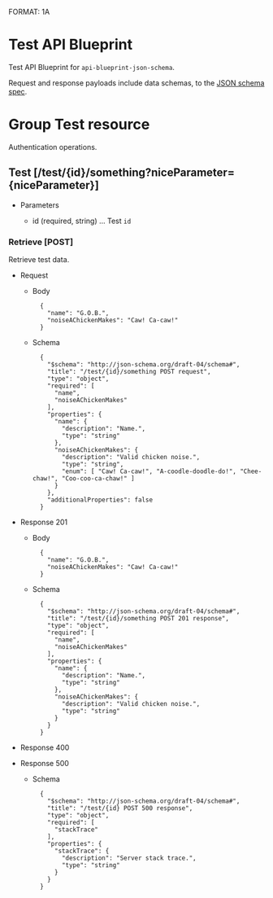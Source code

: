 FORMAT: 1A

# Test API Blueprint

Test API Blueprint for ```api-blueprint-json-schema```.

Request and response payloads include data schemas, to the [JSON schema spec](http://json-schema.org/).

# Group Test resource

Authentication operations.

## Test [/test/{id}/something?niceParameter={niceParameter}]

+ Parameters

    + id (required, string) ... Test ```id```

### Retrieve [POST]

Retrieve test data.

+ Request

    + Body

            {
              "name": "G.O.B.",
              "noiseAChickenMakes": "Caw! Ca-caw!"
            }

    + Schema

            {
              "$schema": "http://json-schema.org/draft-04/schema#",
              "title": "/test/{id}/something POST request",
              "type": "object",
              "required": [
                "name",
                "noiseAChickenMakes"
              ],
              "properties": {
                "name": {
                  "description": "Name.",
                  "type": "string"
                },
                "noiseAChickenMakes": {
                  "description": "Valid chicken noise.",
                  "type": "string",
                  "enum": [ "Caw! Ca-caw!", "A-coodle-doodle-do!", "Chee-chaw!", "Coo-coo-ca-chaw!" ]
                }
              },
              "additionalProperties": false
            }

+ Response 201

    + Body

            {
              "name": "G.O.B.",
              "noiseAChickenMakes": "Caw! Ca-caw!"
            }

    + Schema

            {
              "$schema": "http://json-schema.org/draft-04/schema#",
              "title": "/test/{id}/something POST 201 response",
              "type": "object",
              "required": [
                "name",
                "noiseAChickenMakes"
              ],
              "properties": {
                "name": {
                  "description": "Name.",
                  "type": "string"
                },
                "noiseAChickenMakes": {
                  "description": "Valid chicken noise.",
                  "type": "string"
                }
              }
            }

+ Response 400

+ Response 500

    + Schema

            {
              "$schema": "http://json-schema.org/draft-04/schema#",
              "title": "/test/{id} POST 500 response",
              "type": "object",
              "required": [
                "stackTrace"
              ],
              "properties": {
                "stackTrace": {
                  "description": "Server stack trace.",
                  "type": "string"
                }
              }
            }
